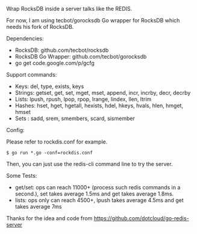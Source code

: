 Wrap RocksDB inside a server talks like the REDIS.

For now, I am using tecbot/gorocksdb Go wrapper for RocksDB which needs his fork of RocksDB.

Dependencies:
* RocksDB: github.com/tecbot/rocksdb
* RocksDB Go Wrapper: github.com/tecbot/gorocksdb
* go get code.google.com/p/gcfg

Support commands:
* Keys: del, type, exists, keys
* Strings: getset, get, set, mget, mset, append, incr, incrby, decr, decrby
* Lists: lpush, rpush, lpop, rpop, lrange, lindex, llen, ltrim
* Hashes: hset, hget, hgetall, hexists, hdel, hkeys, hvals, hlen, hmget, hmset
* Sets : sadd, srem, smembers, scard, sismember

Config:

Please refer to rockdis.conf for example.
```
$ go run *.go -conf=rockdis.conf
```
Then, you can just use the redis-cli command line to try the server.

Some Tests:
* get/set: ops can reach 11000+ (process such redis commands in a second.), set takes average 1.5ms and get takes average 1.8ms.
* lists: ops only can reach 4500+, lpush takes average 4.5ms and get takes average 7ms


Thanks for the idea and code from https://github.com/dotcloud/go-redis-server
